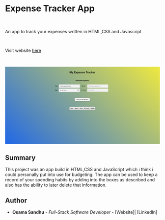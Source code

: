 # Expense Tracker App

<br>

An app to track your expenses written in HTML,CSS and Javascript

<br>

Visit website [here](https://saeed7865.github.io/Expense-tracker/)

<br>

![Tracker screenshot](Screenshot%20.png)
## Summary

This project was an app build in HTML,CSS and JavaScript which i think i could personally put into use for budgeting. The app can be used to keep a record of your spending habits by adding into the boxes as described and also has the ability to later delete that information.

## Author

-   **Osama Sandhu** - _Full-Stack Software Developer_ - [Website]| [LinkedIn]